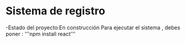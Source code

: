 
<h1>Sistema de registro</h1>
-Estado del proyecto:En construcción
Para ejecutar el sistema , debes poner :
'''npm install react'''

